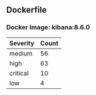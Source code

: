 ## Dockerfile

### Docker Image: kibana:8.6.0
| Severity | Count |
|----------|-------|
| medium | 56 |
| high | 63 |
| critical | 10 |
| low | 4 |